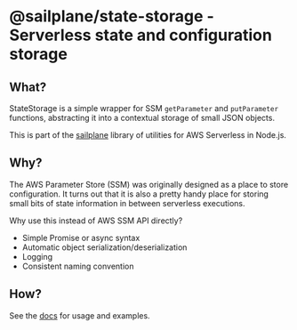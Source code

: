# @sailplane/state-storage - Serverless state and configuration storage

## What?

StateStorage is a simple wrapper for SSM `getParameter` and `putParameter` functions, abstracting it into
a contextual storage of small JSON objects.

This is part of the [sailplane](https://github.com/rackspace/sailplane) library of
utilities for AWS Serverless in Node.js.

## Why?
The AWS Parameter Store (SSM) was originally designed as a place to store configuration. It turns out that
it is also a pretty handy place for storing small bits of state information in between serverless executions.

Why use this instead of AWS SSM API directly?

- Simple Promise or async syntax
- Automatic object serialization/deserialization
- Logging
- Consistent naming convention

## How?

See the [docs](https://github.com/rackspace/sailplane/blob/master/README.md) for usage and examples.
